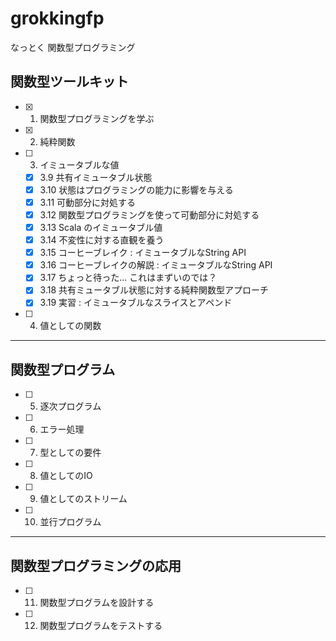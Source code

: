 # grokkingfp
なっとく 関数型プログラミング

## 関数型ツールキット

- [x] 1. 関数型プログラミングを学ぶ
- [x] 2. 純粋関数
- [ ] 3. イミュータブルな値
  - [x] 3.9 共有イミュータブル状態
  - [x] 3.10 状態はプログラミングの能力に影響を与える
  - [x] 3.11 可動部分に対処する
  - [x] 3.12 関数型プログラミングを使って可動部分に対処する
  - [x] 3.13 Scala のイミュータブル値
  - [x] 3.14 不変性に対する直観を養う
  - [x] 3.15 コーヒーブレイク : イミュータブルなString API
  - [x] 3.16 コーヒーブレイクの解説 : イミュータブルなString API
  - [x] 3.17 ちょっと待った... これはまずいのでは？
  - [x] 3.18 共有ミュータブル状態に対する純粋関数型アプローチ
  - [x] 3.19 実習 : イミュータブルなスライスとアペンド
- [ ] 4. 値としての関数

---

## 関数型プログラム

- [ ] 5. 逐次プログラム
- [ ] 6. エラー処理
- [ ] 7. 型としての要件
- [ ] 8. 値としてのIO
- [ ] 9. 値としてのストリーム
- [ ] 10. 並行プログラム

---

## 関数型プログラミングの応用

- [ ] 11. 関数型プログラムを設計する
- [ ] 12. 関数型プログラムをテストする
